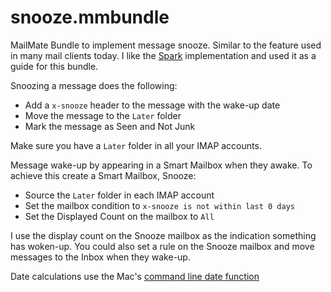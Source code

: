 # snooze.mmbundle
MailMate Bundle to implement message snooze. Similar to the feature used in many mail clients today. I like the [Spark](https://sparkmailapp.com) implementation and used it as a guide for this bundle.

Snoozing a message does the following:
* Add a `x-snooze` header to the message with the wake-up date
* Move the message to the `Later` folder
* Mark the message as Seen and Not Junk

Make sure you have a `Later` folder in all your IMAP accounts.

Message wake-up by appearing in a Smart Mailbox when they awake.
To achieve this create a Smart Mailbox, Snooze:
* Source the `Later` folder in each IMAP account
* Set the mailbox condition to `x-snooze is not within last 0 days`
* Set the Displayed Count on the mailbox to `All`

I use the display count on the Snooze mailbox as the indication something has woken-up. You could also set a rule on the Snooze mailbox and move messages to the Inbox when they wake-up.

Date calculations use the Mac's [command line date function](https://developer.apple.com/legacy/library/documentation/Darwin/Reference/ManPages/man1/date.1.html)
